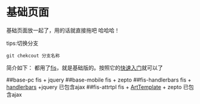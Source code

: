 # 基础页面
基础页面放一起了，用的话就直接拖吧 哈哈哈！

tips:切换分支

    git chekcout 分支名称

简介如下：
都用了[fis](http://fis.baidu.com/)，就是基础版的。按照它的[快速入门](http://fis.baidu.com/docs/beginning/getting-started.html#)就可以了

##base-pc
fis + jquery
##base-mobile
fis + zepto
##fis-handlerbars
fis + [handlerbars](http://handlebarsjs.com/) +jquery
已包含ajax
##fis-attrtpl
fis + [ArtTemplate](https://github.com/aui/artTemplate) + zepto
已包含ajax
